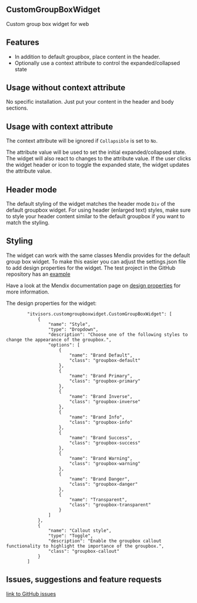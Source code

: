 ## CustomGroupBoxWidget
Custom group box widget for web

## Features
- In addition to default groupbox, place content in the header.
- Optionally use a context attribute to control the expanded/collapsed state

## Usage without context attribute
No specific installation. Just put your content in the header and body sections.

## Usage with context attribute
The context attribute will be ignored if `Collapsible` is set to `No`.

The attribute value will be used to set the initial expanded/collapsed state. The widget will also react to changes to the attribute value.
If the user clicks the widget header or icon to toggle the expanded state, the widget updates the attribute value.

## Header mode
The default styling of the widget matches the header mode `Div` of the default groupbox widget. For using header (enlarged text) styles, make sure to style your header content similar to the default groupbox if you want to match the styling.

## Styling
The widget can work with the same classes Mendix provides for the default group box widget. To make this easier you can adjust the settings.json file to add design properties for the widget. The test project in the GitHub repository has an [example](https://github.com/Itvisors/mendix-CustomGroupBoxWidget/blob/main/test/theme/settings.json)

Have a look at the Mendix documentation page on [design properties](https://docs.mendix.com/howto8/front-end/extend-design-properties-to-customize) for more information.

The design properties for the widget:

```
        "itvisors.customgroupboxwidget.CustomGroupBoxWidget": [
            {
                "name": "Style",
                "type": "Dropdown",
                "description": "Choose one of the following styles to change the appearance of the groupbox.",
                "options": [
                    {
                        "name": "Brand Default",
                        "class": "groupbox-default"
                    },
                    {
                        "name": "Brand Primary",
                        "class": "groupbox-primary"
                    },
                    {
                        "name": "Brand Inverse",
                        "class": "groupbox-inverse"
                    },
                    {
                        "name": "Brand Info",
                        "class": "groupbox-info"
                    },
                    {
                        "name": "Brand Success",
                        "class": "groupbox-success"
                    },
                    {
                        "name": "Brand Warning",
                        "class": "groupbox-warning"
                    },
                    {
                        "name": "Brand Danger",
                        "class": "groupbox-danger"
                    },
                    {
                        "name": "Transparent",
                        "class": "groupbox-transparent"
                    }
                ]
            },
            {
                "name": "Callout style",
                "type": "Toggle",
                "description": "Enable the groupbox callout functionality to highlight the importance of the groupbox.",
                "class": "groupbox-callout"
            }
        ]
```

## Issues, suggestions and feature requests
[link to GitHub issues](https://github.com/Itvisors/mendix-CustomGroupBoxWidget/issues)

